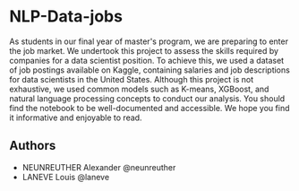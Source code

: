 # NLP-Data-jobs

As students in our final year of master's program, we are preparing to enter the job market. We undertook this project to assess the skills required by companies for a data scientist position. To achieve this, we used a dataset of job postings available on Kaggle, containing salaries and job descriptions for data scientists in the United States. Although this project is not exhaustive, we used common models such as K-means, XGBoost, and natural language processing concepts to conduct our analysis. You should find the notebook to be well-documented and accessible. We hope you find it informative and enjoyable to read.

## Authors

- NEUNREUTHER Alexander @neunreuther
- LANEVE Louis @laneve
